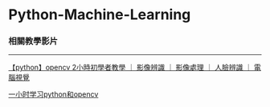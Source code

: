 # Python-Machine-Learning

### 相關教學影片
---
[【python】opencv 2小時初學者教學 ｜ 影像辨識 ｜ 影像處理 ｜ 人臉辨識 ｜ 電腦視覺](https://youtu.be/xjrykYpaBBM)

[一小时学习python和opencv](https://youtu.be/HHVPK1GqV54)
